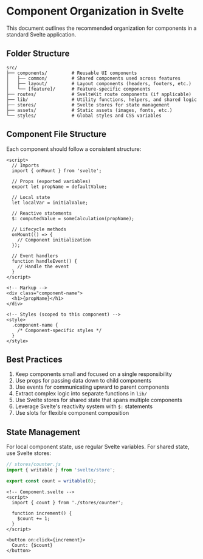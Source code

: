 # Component Organization in Svelte

This document outlines the recommended organization for components in a standard Svelte application.

## Folder Structure

```
src/
├── components/         # Reusable UI components
│   ├── common/         # Shared components used across features
│   ├── layout/         # Layout components (headers, footers, etc.)
│   └── [feature]/      # Feature-specific components
├── routes/             # SvelteKit route components (if applicable)
├── lib/                # Utility functions, helpers, and shared logic
├── stores/             # Svelte stores for state management
├── assets/             # Static assets (images, fonts, etc.)
└── styles/             # Global styles and CSS variables
```

## Component File Structure

Each component should follow a consistent structure:

```svelte
<script>
  // Imports
  import { onMount } from 'svelte';

  // Props (exported variables)
  export let propName = defaultValue;

  // Local state
  let localVar = initialValue;

  // Reactive statements
  $: computedValue = someCalculation(propName);

  // Lifecycle methods
  onMount(() => {
    // Component initialization
  });

  // Event handlers
  function handleEvent() {
    // Handle the event
  }
</script>

<!-- Markup -->
<div class="component-name">
  <h1>{propName}</h1>
</div>

<!-- Styles (scoped to this component) -->
<style>
  .component-name {
    /* Component-specific styles */
  }
</style>
```

## Best Practices

1. Keep components small and focused on a single responsibility
2. Use props for passing data down to child components
3. Use events for communicating upward to parent components
4. Extract complex logic into separate functions in `lib/`
5. Use Svelte stores for shared state that spans multiple components
6. Leverage Svelte's reactivity system with `$:` statements
7. Use slots for flexible component composition

## State Management

For local component state, use regular Svelte variables. For shared state, use Svelte stores:

```javascript
// stores/counter.js
import { writable } from 'svelte/store';

export const count = writable(0);
```

```svelte
<!-- Component.svelte -->
<script>
  import { count } from './stores/counter';

  function increment() {
    $count += 1;
  }
</script>

<button on:click={increment}>
  Count: {$count}
</button>
```
